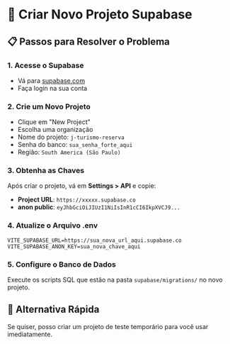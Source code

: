 # 🚀 Criar Novo Projeto Supabase

## 📋 Passos para Resolver o Problema

### 1. Acesse o Supabase
- Vá para [supabase.com](https://supabase.com)
- Faça login na sua conta

### 2. Crie um Novo Projeto
- Clique em "New Project"
- Escolha uma organização
- Nome do projeto: `j-turismo-reserva`
- Senha do banco: `sua_senha_forte_aqui`
- Região: `South America (São Paulo)`

### 3. Obtenha as Chaves
Após criar o projeto, vá em **Settings > API** e copie:
- **Project URL**: `https://xxxxx.supabase.co`
- **anon public**: `eyJhbGciOiJIUzI1NiIsInR1cCI6IkpXVCJ9...`

### 4. Atualize o Arquivo .env
```env
VITE_SUPABASE_URL=https://sua_nova_url_aqui.supabase.co
VITE_SUPABASE_ANON_KEY=sua_nova_chave_aqui
```

### 5. Configure o Banco de Dados
Execute os scripts SQL que estão na pasta `supabase/migrations/` no novo projeto.

## 🔄 Alternativa Rápida
Se quiser, posso criar um projeto de teste temporário para você usar imediatamente.
